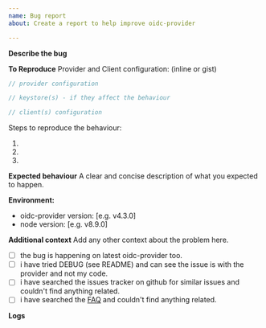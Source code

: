 ```yaml
---
name: Bug report
about: Create a report to help improve oidc-provider

---
```


**Describe the bug**
<!-- A clear and concise description of what the bug is. -->


**To Reproduce**
Provider and Client configuration: (inline or gist)
```js
// provider configuration

// keystore(s) - if they affect the behaviour

// client(s) configuration

```

Steps to reproduce the behaviour:

1.  
2.  
3.  

**Expected behaviour**
A clear and concise description of what you expected to happen.

**Environment:**
 - oidc-provider version: [e.g. v4.3.0]
 - node version: [e.g. v8.9.0]

**Additional context**
Add any other context about the problem here.

 - [ ] the bug is happening on latest oidc-provider too.
 - [ ] i have tried DEBUG (see README) and can see the issue is with the provider and not my code.
 - [ ] i have searched the issues tracker on github for similar issues and couldn't find anything related.
 - [ ] i have searched the [FAQ](https://github.com/panva/node-oidc-provider/wiki/FAQ) and couldn't find anything related.

**Logs**
<!-- run the server with DEBUG=oidc-provider:* and paste the formatted logs or a gist link here -->
